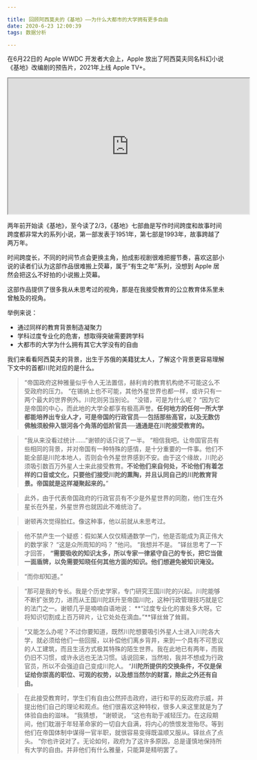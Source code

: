 ```yaml
---

title: 回顾阿西莫夫的《基地》——为什么大都市的大学拥有更多自由
date: 2020-6-23 12:00:39
tags: 数据分析

---
```


在6月22日的 Apple WWDC 开发者大会上，Apple 放出了阿西莫夫同名科幻小说《基地》改编剧的预告片，2021年上线 Apple TV+。


<iframe width="560" height="315"  src="https://v.qq.com/txp/iframe/player.html?vid=z3103ot6peg" allowFullScreen="true"></iframe>

两年前开始读《基地》，至今读了2/3，《基地》七部曲是写作时间跨度和故事时间跨度都非常大的系列小说，第一部发表于1951年，第七部是1993年，故事跨越了两万年。

时间跨度长，不同的时间节点会更换主角，拍成影视剧很难把握节奏，喜欢这部小说的读者们认为这部作品很难搬上荧幕，属于“有生之年”系列，没想到 Apple 居然会把这么不好拍的小说搬上荧幕。

这部作品提供了很多我从未思考过的视角，那是在我接受教育的公立教育体系里未曾触及的视角。



举例来说：

- 通过同样的教育背景制造凝聚力
- 学科过度专业化的危害，想取得突破需要跨学科
- 大都市的大学为什么拥有其它大学没有的自由



我们来看看阿西莫夫的背景，出生于苏俄的美籍犹太人，了解这个背景更容易理解下文中的首都川陀对应的是什么。



> “帝国政府这种雅量似乎令人无法置信，赫利肯的教育机构绝不可能这么不受政府的压力。 “在锡纳上也不可能，其他外星世界也都一样，或许只有一两个最大的世界例外。川陀则另当别论。 “没错，可是为什么呢？ “因为它是帝国的中心，而此地的大学全都享有极高声誉。**任何地方的任何一所大学都能培养出专业人才，可是帝国的行政官员──包括那些高官，以及无数仿佛触须般伸入银河各个角落的低阶官员──通通是在川陀接受教育的。** 

> “我从来没看过统计……”谢顿的话只说了一半。 “相信我吧。让帝国官员有些相同的背景，并对帝国有一种特殊的感情，是十分重要的一件事。他们不能全部是川陀本地人，否则会令外星世界感到不安。由于这个缘故，川陀必须吸引数百万外星人士来此接受教育。**不论他们来自何处，不论他们有着怎样的口音或文化，只要他们接受川陀的熏陶，并且认同自己的川陀教育背景。帝国就是这样凝聚起来的。**”

> 此外，由于代表帝国政府的行政官员有不少是外星世界的同胞，他们生在外星长在外星，外星世界也就因此不难统治了。

> 谢顿再次觉得脸红。像这种事，他以前就从未思考过。

> 他不禁产生一个疑惑：假如某人仅仅精通数学一门，他是否能成为真正伟大的数学家？ “这是众所周知的吗？ ”他问。 “我想并不是。 ”铎丝思考了一下才回答， **“需要吸收的知识太多，所以专家一律紧守自己的专长，把它当做一面盾牌，以免需要知晓任何其他方面的知识。他们想避免被知识淹没。**

> “而你却知道。” 

> “那可是我的专长。我是个历史学家，专门研究王国川陀的兴起。川陀能够不断扩张势力，进而从王国川陀跃升至帝国川陀，这种行政管理技巧就是它的法门之一。谢顿几乎是喃喃自语地说： **“过度专业化的害处多大呀。它将知识切割成上百万碎片，让它处处在滴血。”**铎丝耸了耸肩。

> “又能怎么办呢？不过你要知道，既然川陀想要吸引外星人士进入川陀各大学，就必须给他们一些回报，以补偿他们离乡背井，来到一个具有不可思议的人工建筑，而且生活方式极其特殊的陌生世界。我在此地已有两年，而我仍旧不习惯，或许永远也无法习惯。话说回来，当然啦，我并不想成为行政官员，所以不会强迫自己变成川陀人。 “**川陀所提供的交换条件，不仅是保证给你崇高的职位、可观的权势，以及想当然尔的财富，除此之外还有自由。**

> 在此接受教育时，学生们有自由公然抨击政府，进行和平的反政府示威，并提出他们自己的理论和观点。他们很喜欢这种特权，很多人来这里就是为了体验自由的滋味。 “我猜想， ”谢顿说， “这也有助于减轻压力。在这段期间，他们耽溺于年轻革命家的一切自大自满，将内心的愤恨发泄殆尽。等到他们在帝国体制中谋得一官半职，就很容易变得既温顺又服从。铎丝点了点头。 “你也许说对了。无论如何，政府为了这许多原因，总是谨慎地保持所有大学的自由。并非他们有什么雅量，只能算是精明罢了。